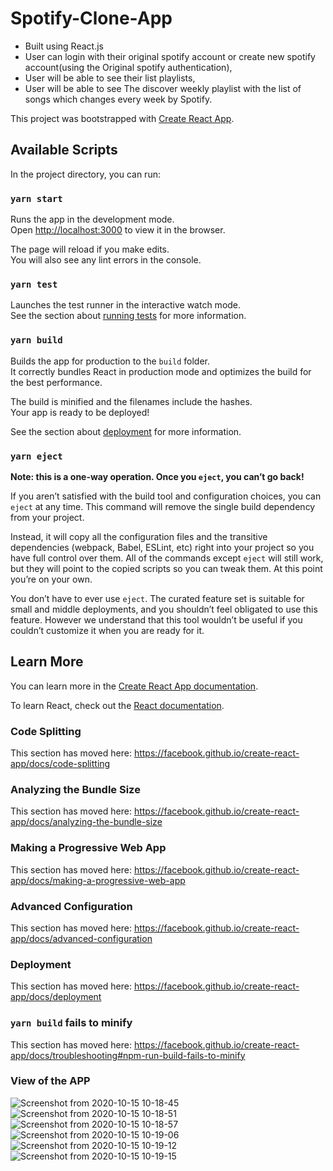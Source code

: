 # Spotify-Clone-App
* Built using React.js
* User can login with their original spotify account or create new spotify account(using the Original spotify authentication),
* User will be able to see their list playlists,
* User will be able to see The discover weekly playlist with the list of songs which changes every week by Spotify.

This project was bootstrapped with [Create React App](https://github.com/facebook/create-react-app).

## Available Scripts

In the project directory, you can run:

### `yarn start`

Runs the app in the development mode.<br />
Open [http://localhost:3000](http://localhost:3000) to view it in the browser.

The page will reload if you make edits.<br />
You will also see any lint errors in the console.

### `yarn test`

Launches the test runner in the interactive watch mode.<br />
See the section about [running tests](https://facebook.github.io/create-react-app/docs/running-tests) for more information.

### `yarn build`

Builds the app for production to the `build` folder.<br />
It correctly bundles React in production mode and optimizes the build for the best performance.

The build is minified and the filenames include the hashes.<br />
Your app is ready to be deployed!

See the section about [deployment](https://facebook.github.io/create-react-app/docs/deployment) for more information.

### `yarn eject`

**Note: this is a one-way operation. Once you `eject`, you can’t go back!**

If you aren’t satisfied with the build tool and configuration choices, you can `eject` at any time. This command will remove the single build dependency from your project.

Instead, it will copy all the configuration files and the transitive dependencies (webpack, Babel, ESLint, etc) right into your project so you have full control over them. All of the commands except `eject` will still work, but they will point to the copied scripts so you can tweak them. At this point you’re on your own.

You don’t have to ever use `eject`. The curated feature set is suitable for small and middle deployments, and you shouldn’t feel obligated to use this feature. However we understand that this tool wouldn’t be useful if you couldn’t customize it when you are ready for it.

## Learn More

You can learn more in the [Create React App documentation](https://facebook.github.io/create-react-app/docs/getting-started).

To learn React, check out the [React documentation](https://reactjs.org/).

### Code Splitting

This section has moved here: https://facebook.github.io/create-react-app/docs/code-splitting

### Analyzing the Bundle Size

This section has moved here: https://facebook.github.io/create-react-app/docs/analyzing-the-bundle-size

### Making a Progressive Web App

This section has moved here: https://facebook.github.io/create-react-app/docs/making-a-progressive-web-app

### Advanced Configuration

This section has moved here: https://facebook.github.io/create-react-app/docs/advanced-configuration

### Deployment

This section has moved here: https://facebook.github.io/create-react-app/docs/deployment

### `yarn build` fails to minify

This section has moved here: https://facebook.github.io/create-react-app/docs/troubleshooting#npm-run-build-fails-to-minify

### View of the APP
![Screenshot from 2020-10-15 10-18-45](https://user-images.githubusercontent.com/55761079/96110744-e8ca0300-0efd-11eb-85a8-967a57d1d4e4.png)
![Screenshot from 2020-10-15 10-18-51](https://user-images.githubusercontent.com/55761079/96110753-ecf62080-0efd-11eb-85af-0824827fc940.png)
![Screenshot from 2020-10-15 10-18-57](https://user-images.githubusercontent.com/55761079/96110759-ee274d80-0efd-11eb-8594-8ff3f0661fa0.png)
![Screenshot from 2020-10-15 10-19-06](https://user-images.githubusercontent.com/55761079/96110763-eff11100-0efd-11eb-8309-76d5ccef205b.png)
![Screenshot from 2020-10-15 10-19-12](https://user-images.githubusercontent.com/55761079/96110765-f1223e00-0efd-11eb-8594-29d03d2dc82a.png)
![Screenshot from 2020-10-15 10-19-15](https://user-images.githubusercontent.com/55761079/96110769-f1bad480-0efd-11eb-9433-7960884411a0.png)
